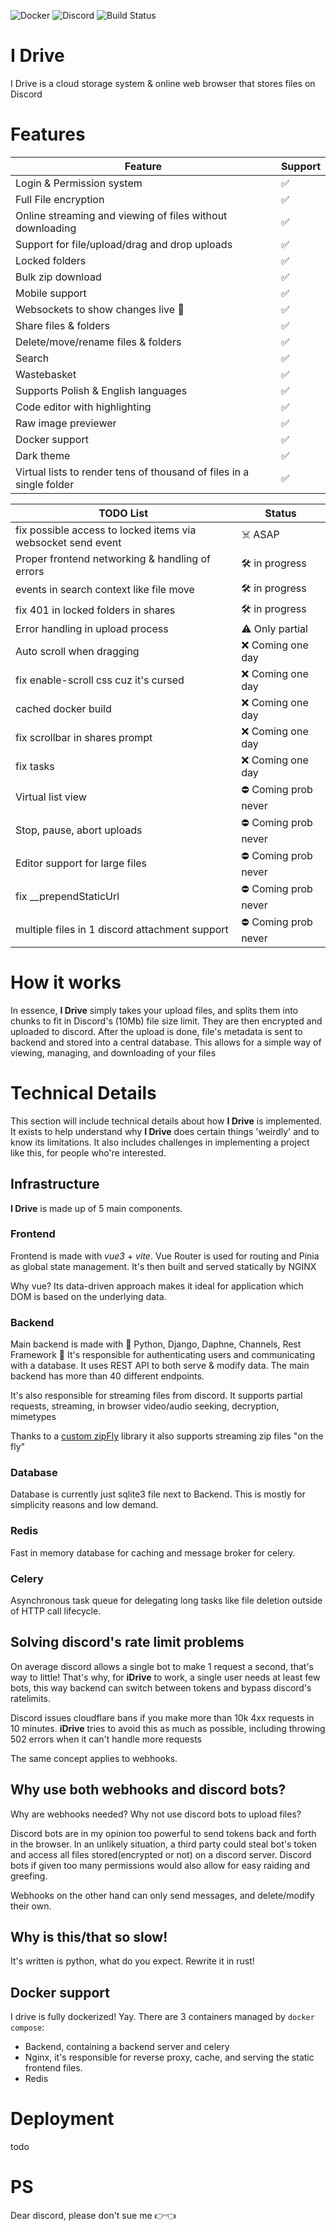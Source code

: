
![Docker](https://img.shields.io/badge/docker-%230db7ed.svg?style=for-the-badge&logo=docker&logoColor=white)
![Discord](https://img.shields.io/badge/Discord-%235865F2.svg?style=for-the-badge&logo=discord&logoColor=white)
<img src="https://img.shields.io/badge/build-passing-g" alt="Build Status"/>
# I Drive

I Drive is a cloud storage system & online web browser that stores files on Discord


# Features

| Feature                                                              | Support |
|----------------------------------------------------------------------|---------|
| Login & Permission system                                            | ✅       |
| Full File encryption                                                 | ✅       |
| Online streaming and viewing of files without downloading            | ✅       |
| Support for file/upload/drag and drop uploads                        | ✅       |
| Locked folders                                                       | ✅       |
| Bulk zip download                                                    | ✅       |
| Mobile support                                                       | ✅       |
| Websockets to show changes live   🎥                                 | ✅       |
| Share files & folders                                                | ✅       |
| Delete/move/rename files & folders                                   | ✅       |
| Search                                                               | ✅       |
| Wastebasket                                                          | ✅       |
| Supports Polish & English languages                                  | ✅       |
| Code editor with highlighting                                        | ✅       |
| Raw image previewer                                                  | ✅       |
| Docker support                                                       | ✅       |
| Dark theme                                                           | ✅       |
| Virtual lists to render tens of thousand of files in a single folder | ✅       |


| TODO List                                                    | Status               |
|--------------------------------------------------------------|----------------------|
| fix possible access to locked items via websocket send event | ☠️  ASAP             |
| Proper frontend networking & handling of errors              | 🛠️  in progress     |
| events in search context like file move                      | 🛠️  in progress     |
| fix 401 in locked folders in shares                          | 🛠️  in progress     |
| Error handling in upload process                             | ⚠️  Only partial     |
| Auto scroll when dragging                                    | ❌  Coming one day    |
| fix enable-scroll css cuz it's cursed                        | ❌  Coming one day    |
| cached docker build                                          | ❌  Coming one day    |
| fix scrollbar in shares prompt                               | ❌  Coming one day    |
| fix tasks                                                    | ❌  Coming one day    |
| Virtual list view                                            | ⛔  Coming prob never |
| Stop, pause, abort uploads                                   | ⛔  Coming prob never |
| Editor support for large files                               | ⛔  Coming prob never |
| fix __prependStaticUrl                                       | ⛔  Coming prob never |
| multiple files in 1 discord attachment support               | ⛔  Coming prob never |




# How it works

In essence, **I Drive** simply takes your upload files, and splits them into chunks to fit in Discord's (10Mb) file size limit. 
They are then encrypted and uploaded to discord. After the upload is done, file's metadata is sent to backend and stored into a central database.
This allows for a simple way of viewing, managing, and downloading of your files

# Technical Details

This section will include technical details about how **I Drive** is implemented. 
It exists to help understand why **I Drive** does certain things 'weirdly' and to know its limitations.
It also includes challenges in implementing a project like this, for people who're interested.

## Infrastructure

**I Drive** is made up of 5 main components.

### Frontend

Frontend is made with _vue3_ + _vite_. 
Vue Router is used for routing and Pinia as global state management. 
It's then built and served statically by NGINX                 

Why vue? Its data-driven approach makes it ideal for application which DOM is based on the underlying data.

### Backend

Main backend is made with 🐍 Python, Django, Daphne, Channels, Rest Framework 🐍
It's responsible for authenticating users and communicating with a database. 
It uses REST API to both serve & modify data.
The main backend has more than 40 different endpoints.

It's also  responsible for streaming files from discord. 
It supports partial requests, streaming, in browser video/audio seeking, decryption, mimetypes

Thanks to a [custom zipFly](https://github.com/pam-param-pam/ZipFly) library it also supports streaming zip files "on the fly"


### Database
Database is currently just sqlite3 file next to Backend. 
This is mostly for simplicity reasons and low demand.

### Redis
Fast in memory database for caching and message broker for celery.

### Celery
Asynchronous task queue for delegating long tasks like file deletion outside of HTTP call lifecycle.


## Solving discord's rate limit problems
    
On average discord allows a single bot to make 1 request a second, that's way to little! 
That's why, for **iDrive** to work, a single user needs at least few bots, 
this way backend can switch between tokens and bypass discord's ratelimits. 

Discord issues cloudflare bans if you make more than 10k 4xx requests in 10 minutes. 
**iDrive** tries to avoid this as much as possible, including throwing 502 errors when it can't handle more requests

The same concept applies to webhooks.

## Why use both webhooks and discord bots? 
Why are webhooks needed? Why not use discord bots to upload files?

Discord bots are in my opinion too powerful to send tokens back and forth in the browser. 
In an unlikely situation, a third party could steal bot's token and access all 
files stored(encrypted or not) on a discord server. 
Discord bots if given too many permissions would also allow for easy raiding and greefing.

Webhooks on the other hand can only send messages, and delete/modify their own.

## Why is this/that so slow!
It's written is python, what do you expect. Rewrite it in rust!


## Docker support
I drive is fully dockerized! Yay. There are 3 containers managed by `docker compose`: 

* Backend, containing a backend server and celery
* Nginx, it's responsible for reverse proxy, cache, and serving the static frontend files.
* Redis



# Deployment
todo

# PS
Dear discord, please don't sue me 👉👈

